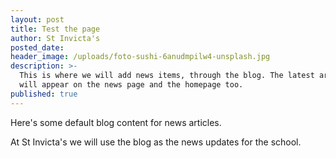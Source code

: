 ```yaml
---
layout: post
title: Test the page
author: St Invicta's
posted_date:
header_image: /uploads/foto-sushi-6anudmpilw4-unsplash.jpg
description: >-
  This is where we will add news items, through the blog. The latest articles
  will appear on the news page and the homepage too.
published: true
---
```


Here's some default blog content for news articles.

At St Invicta's we will use the blog as the news updates for the school.
